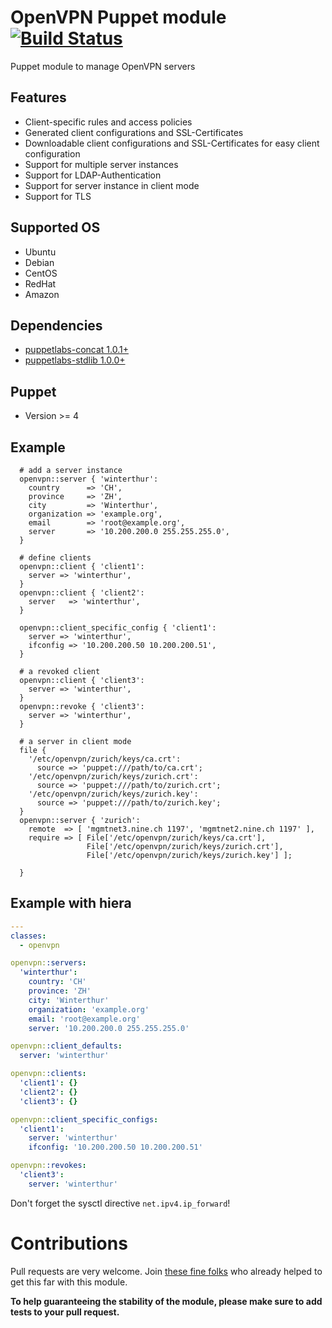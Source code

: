 # OpenVPN Puppet module [![Build Status](https://travis-ci.org/luxflux/puppet-openvpn.svg?branch=master)](https://travis-ci.org/luxflux/puppet-openvpn)

Puppet module to manage OpenVPN servers

## Features

* Client-specific rules and access policies
* Generated client configurations and SSL-Certificates
* Downloadable client configurations and SSL-Certificates for easy client configuration
* Support for multiple server instances
* Support for LDAP-Authentication
* Support for server instance in client mode
* Support for TLS

## Supported OS

* Ubuntu
* Debian
* CentOS
* RedHat
* Amazon

## Dependencies
  - [puppetlabs-concat 1.0.1+](https://github.com/puppetlabs/puppetlabs-concat)
  - [puppetlabs-stdlib 1.0.0+](https://github.com/puppetlabs/puppetlabs-stdlib)

## Puppet

* Version >= 4

## Example

```puppet
  # add a server instance
  openvpn::server { 'winterthur':
    country      => 'CH',
    province     => 'ZH',
    city         => 'Winterthur',
    organization => 'example.org',
    email        => 'root@example.org',
    server       => '10.200.200.0 255.255.255.0',
  }

  # define clients
  openvpn::client { 'client1':
    server => 'winterthur',
  }
  openvpn::client { 'client2':
    server   => 'winterthur',
  }

  openvpn::client_specific_config { 'client1':
    server => 'winterthur',
    ifconfig => '10.200.200.50 10.200.200.51',
  }

  # a revoked client
  openvpn::client { 'client3':
    server => 'winterthur',
  }
  openvpn::revoke { 'client3':
    server => 'winterthur',
  }

  # a server in client mode
  file {
    '/etc/openvpn/zurich/keys/ca.crt':
      source => 'puppet:///path/to/ca.crt';
    '/etc/openvpn/zurich/keys/zurich.crt':
      source => 'puppet:///path/to/zurich.crt';
    '/etc/openvpn/zurich/keys/zurich.key':
      source => 'puppet:///path/to/zurich.key';
  }
  openvpn::server { 'zurich':
    remote  => [ 'mgmtnet3.nine.ch 1197', 'mgmtnet2.nine.ch 1197' ],
    require => [ File['/etc/openvpn/zurich/keys/ca.crt'],
                 File['/etc/openvpn/zurich/keys/zurich.crt'],
                 File['/etc/openvpn/zurich/keys/zurich.key'] ];

  }
```

## Example with hiera

```yaml
---
classes:
  - openvpn

openvpn::servers:
  'winterthur':
    country: 'CH'
    province: 'ZH'
    city: 'Winterthur'
    organization: 'example.org'
    email: 'root@example.org'
    server: '10.200.200.0 255.255.255.0'

openvpn::client_defaults:
  server: 'winterthur'

openvpn::clients:
  'client1': {}
  'client2': {}
  'client3': {}

openvpn::client_specific_configs:
  'client1':
    server: 'winterthur'
    ifconfig: '10.200.200.50 10.200.200.51'

openvpn::revokes:
  'client3':
    server: 'winterthur'
```

Don't forget the sysctl directive ```net.ipv4.ip_forward```!


# Contributions

Pull requests are very welcome. Join [these fine folks](https://github.com/luxflux/puppet-openvpn/graphs/contributors) who already helped to get this far with this module.

**To help guaranteeing the stability of the module, please make sure to add tests to your pull request.**
